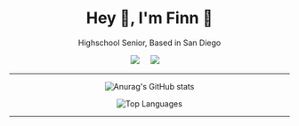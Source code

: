 <h1 align='center'> Hey 👋, I'm Finn 🦈 </h1>
<p align='center'> Highschool Senior, Based in San Diego </p>

<p align='center'>
  <a href="https://www.linkedin.com/in/finn-carpenter-26b15329a/"><img src="https://img.shields.io/badge/linkedin-%230077B5.svg?&style=for-the-badge&logo=linkedin&logoColor=white" /></a>&nbsp;&nbsp;&nbsp;&nbsp;
  <a href="mailto:finnpatrickcarp@gmail.com?subject=Olá%20Finn"><img src="https://img.shields.io/badge/gmail-%23D14836.svg?&style=for-the-badge&logo=gmail&logoColor=white" /></a>&nbsp;&nbsp;&nbsp;&nbsp;
</p>

<hr>

<p align='center'>
      <img src="https://github-readme-stats.vercel.app/api?username=F1nnC&show_icons=true&theme=transparent&title_color=#539BF5&text_color=#768390" alt="Anurag's GitHub stats">
</p>

<p align='center'>
  <img src="https://github-readme-stats.vercel.app/api/top-langs/?username=F1nnC&hide_progress=true&theme=transparent" alt="Top Languages">
</p>

<hr>
